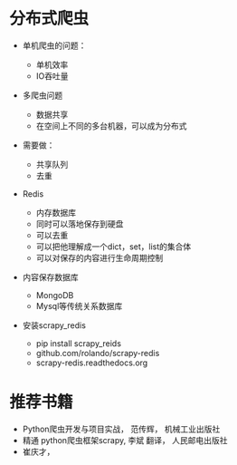 # 分布式爬虫
- 单机爬虫的问题：
    - 单机效率
    - IO吞吐量
- 多爬虫问题
    - 数据共享
    - 在空间上不同的多台机器，可以成为分布式
- 需要做：
    - 共享队列
    - 去重
- Redis
    - 内存数据库
    - 同时可以落地保存到硬盘
    - 可以去重
    - 可以把他理解成一个dict，set，list的集合体  
    - 可以对保存的内容进行生命周期控制 
    
- 内容保存数据库
    - MongoDB
    - Mysql等传统关系数据库
  
- 安装scrapy_redis
    - pip install scrapy_reids
    - github.com/rolando/scrapy-redis
    - scrapy-redis.readthedocs.org
    
# 推荐书籍
- Python爬虫开发与项目实战， 范传辉， 机械工业出版社
- 精通 python爬虫框架scrapy, 李斌 翻译， 人民邮电出版社
- 崔庆才， 